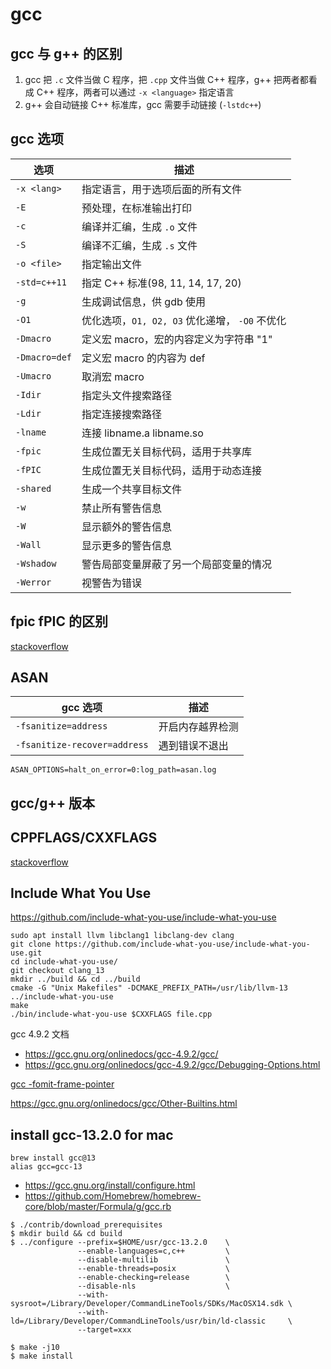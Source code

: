 # gcc

## gcc 与 g++ 的区别

1. gcc 把 `.c` 文件当做 C 程序，把 `.cpp` 文件当做 C++ 程序，g++ 把两者都看成 C++ 程序，两者可以通过 `-x <language>` 指定语言
2. g++ 会自动链接 C++ 标准库，gcc 需要手动链接 (`-lstdc++`)

## gcc 选项

| 选项 | 描述 |
| -- | -- |
| `-x <lang>` | 指定语言，用于选项后面的所有文件 |
| `-E` | 预处理，在标准输出打印 |
| `-c` | 编译并汇编，生成 `.o` 文件 |
| `-S` | 编译不汇编，生成 `.s` 文件 |
| `-o <file>` | 指定输出文件 |
| `-std=c++11` | 指定 C++ 标准(98, 11, 14, 17, 20) |
| `-g` | 生成调试信息，供 gdb 使用 |
| `-O1` | 优化选项，`O1, O2, O3` 优化递增， `-O0` 不优化 |
| `-Dmacro` | 定义宏 macro，宏的内容定义为字符串 "1"  |
| `-Dmacro=def` | 定义宏 macro 的内容为 def |
| `-Umacro` | 取消宏 macro |
| `-Idir` | 指定头文件搜索路径 |
| `-Ldir` | 指定连接搜索路径 |
| `-lname` | 连接 libname.a libname.so |
| `-fpic` | 生成位置无关目标代码，适用于共享库 |
| `-fPIC` | 生成位置无关目标代码，适用于动态连接 |
| `-shared` | 生成一个共享目标文件 |
| `-w` | 禁止所有警告信息 |
| `-W` | 显示额外的警告信息 |
| `-Wall` | 显示更多的警告信息 |
| `-Wshadow` | 警告局部变量屏蔽了另一个局部变量的情况 |
| `-Werror` | 视警告为错误 |

## fpic fPIC 的区别

[stackoverflow](https://stackoverflow.com/questions/3544035/what-is-the-difference-between-fpic-and-fpic-gcc-parameters)

## ASAN

| gcc 选项                      | 描述              |
| ----------------------------- | ----------------- |
| `-fsanitize=address`          | 开启内存越界检测  |
| `-fsanitize-recover=address`  | 遇到错误不退出    |

`ASAN_OPTIONS=halt_on_error=0:log_path=asan.log`

## gcc/g++ 版本

## CPPFLAGS/CXXFLAGS

[stackoverflow](https://stackoverflow.com/questions/495598/difference-between-cppflags-and-cxxflags-in-gnu-make)

## Include What You Use

<https://github.com/include-what-you-use/include-what-you-use>

```shell
sudo apt install llvm libclang1 libclang-dev clang
git clone https://github.com/include-what-you-use/include-what-you-use.git
cd include-what-you-use/
git checkout clang_13
mkdir ../build && cd ../build
cmake -G "Unix Makefiles" -DCMAKE_PREFIX_PATH=/usr/lib/llvm-13 ../include-what-you-use
make
./bin/include-what-you-use $CXXFLAGS file.cpp
```

gcc 4.9.2 文档

- https://gcc.gnu.org/onlinedocs/gcc-4.9.2/gcc/
- https://gcc.gnu.org/onlinedocs/gcc-4.9.2/gcc/Debugging-Options.html

[gcc -fomit-frame-pointer](https://gcc.gnu.org/onlinedocs/gcc/Optimize-Options.html)


https://gcc.gnu.org/onlinedocs/gcc/Other-Builtins.html

## install gcc-13.2.0 for mac

```shell
brew install gcc@13
alias gcc=gcc-13
```

- <https://gcc.gnu.org/install/configure.html>
- <https://github.com/Homebrew/homebrew-core/blob/master/Formula/g/gcc.rb>

```shell
$ ./contrib/download_prerequisites
$ mkdir build && cd build
$ ../configure --prefix=$HOME/usr/gcc-13.2.0    \
               --enable-languages=c,c++         \
               --disable-multilib               \
               --enable-threads=posix           \
               --enable-checking=release        \
               --disable-nls                    \
               --with-sysroot=/Library/Developer/CommandLineTools/SDKs/MacOSX14.sdk \
               --with-ld=/Library/Developer/CommandLineTools/usr/bin/ld-classic     \
               --target=xxx

$ make -j10
$ make install
```
